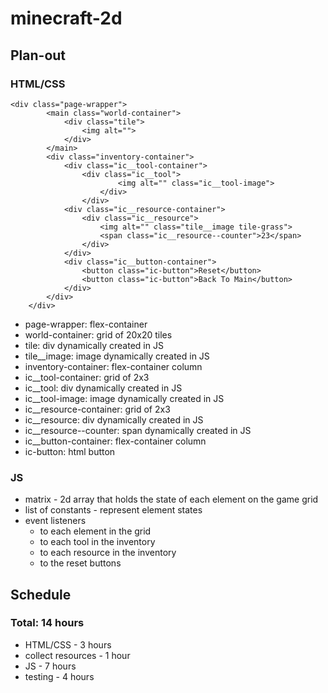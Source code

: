 # minecraft-2d

## Plan-out

### HTML/CSS

```
<div class="page-wrapper">
        <main class="world-container">
            <div class="tile">
                <img alt="">
            </div>
        </main>
        <div class="inventory-container">
            <div class="ic__tool-container">
                <div class="ic__tool">
                        <img alt="" class="ic__tool-image">
                    </div>
                </div>
            <div class="ic__resource-container">
                <div class="ic__resource">
                    <img alt="" class="tile__image tile-grass">
                    <span class="ic__resource--counter">23</span>
                </div>
            </div>
            <div class="ic__button-container">
                <button class="ic-button">Reset</button>
                <button class="ic-button">Back To Main</button>
            </div>
        </div>
    </div>
```

-   page-wrapper: flex-container
-   world-container: grid of 20x20 tiles
-   tile: div dynamically created in JS
-   tile\_\_image: image dynamically created in JS
-   inventory-container: flex-container column
-   ic\_\_tool-container: grid of 2x3
-   ic\_\_tool: div dynamically created in JS
-   ic\_\_tool-image: image dynamically created in JS
-   ic\_\_resource-container: grid of 2x3
-   ic\_\_resource: div dynamically created in JS
-   ic\_\_resource--counter: span dynamically created in JS
-   ic\_\_button-container: flex-container column
-   ic-button: html button

### JS

-   matrix - 2d array that holds the state of each element on the game grid
-   list of constants - represent element states
-   event listeners
    -   to each element in the grid
    -   to each tool in the inventory
    -   to each resource in the inventory
    -   to the reset buttons

## Schedule

### Total: 14 hours

-   HTML/CSS - 3 hours
-   collect resources - 1 hour
-   JS - 7 hours
-   testing - 4 hours
